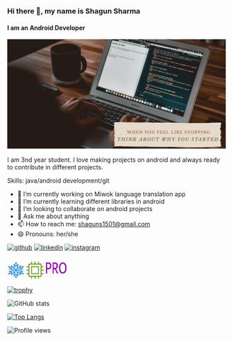 
### Hi there 👋, my name is Shagun Sharma
#### I am an Android Developer
![I am an Android Developer](https://github.com/Shagun15/Shagun15/blob/master/BLAH.png)

I am 3nd year student. I love making projects on android and always ready to contribute in different projects.

Skills: java/android development/git

- 🔭 I’m currently working on Miwok language translation app 
- 🌱 I’m currently learning different libraries in android 
- 👯 I’m looking to collaborate on android projects 
- 💬 Ask me about anything 
- 📫 How to reach me: shaguns1501@gmail.com 
- 😄 Pronouns: her/she 


[<img src='https://cdn.jsdelivr.net/npm/simple-icons@3.0.1/icons/github.svg' alt='github' height='40'>](https://github.com/Shagun15)  [<img src='https://cdn.jsdelivr.net/npm/simple-icons@3.0.1/icons/linkedin.svg' alt='linkedin' height='40'>](https://www.linkedin.com/in/shagun-sharma-7589b7196//)  [<img src='https://cdn.jsdelivr.net/npm/simple-icons@3.0.1/icons/instagram.svg' alt='instagram' height='40'>](https://www.instagram.com/x.shagun.x/)  

<a href='https://archiveprogram.github.com/'><img src='https://raw.githubusercontent.com/acervenky/animated-github-badges/master/assets/acbadge.gif' width='40' height='40'></a> <a href='https://docs.github.com/en/developers'><img src='https://raw.githubusercontent.com/acervenky/animated-github-badges/master/assets/devbadge.gif' width='40' height='40'></a> <a href='https://github.com/pricing'><img src='https://raw.githubusercontent.com/acervenky/animated-github-badges/master/assets/pro.gif' width='50' height='50'></a>

[![trophy](https://github-profile-trophy.vercel.app/?username=Shagun15)](https://github.com/ryo-ma/github-profile-trophy)

![GitHub stats](https://github-readme-stats.vercel.app/api?username=Shagun15&show_icons=true)  

[![Top Langs](https://github-readme-stats.vercel.app/api/top-langs/?username=Shagun15)](https://github.com/anuraghazra/github-readme-stats)

![Profile views](https://gpvc.arturio.dev/Shagun15)  
